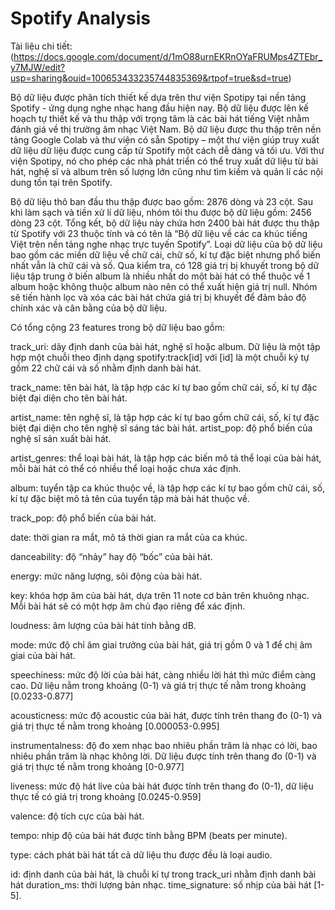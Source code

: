 # Spotify Analysis

Tài liệu chi tiết: (https://docs.google.com/document/d/1mO88urnEKRnOYaFRUMps4ZTEbr_y7MJW/edit?usp=sharing&ouid=100653433235744835369&rtpof=true&sd=true)

Bộ dữ liệu được phân tích thiết kế dựa trên thư viện Spotipy tại nền tảng Spotify - ứng dụng nghe nhạc hang đầu hiện nay. Bộ dữ liệu được lên kế hoạch tự thiết kế và thu thập với trọng tâm là các bài hát tiếng Việt nhằm đánh giá về thị trường âm nhạc Việt Nam. 
	Bộ dữ liệu được thu thập trên nền tảng Google Colab và thư viện có sẵn Spotipy – một thư viện giúp truy xuất dữ liệu dữ liệu được cung cấp từ Spotify một cách dễ dàng và tối ưu. Với thư viện Spotipy, nó cho phép các nhà phát triển có thể truy xuất dữ liệu từ bài hát, nghệ sĩ và album trên số lượng lớn cũng như tìm kiếm và quản lí các nội dung tồn tại trên Spotify.


Bộ dữ liệu thô ban đầu thu thập được bao gồm: 2876 dòng và 23 cột. Sau khi làm sạch và tiền xử lí dữ liệu, nhóm tôi thu được bộ dữ liệu gồm: 2456 dòng 23 cột. Tổng kết, bộ dữ liệu này chứa hơn 2400 bài hát được thu thập từ Spotify với 23 thuộc tính và có tên là “Bộ dữ liệu về các ca khúc tiếng Việt trên nền tảng nghe nhạc trực tuyến Spotify”. Loại dữ liệu của bộ dữ liệu bao gồm các miền dữ liệu về chữ cái, chữ số, kí tự đặc biệt nhưng phổ biến nhất vẫn là chữ cái và số. Qua kiểm tra, có 128 giá trị bị khuyết trong bộ dữ liệu tập trung ở biến album là nhiều nhất do một bài hát có thể thuộc về 1 album hoặc không thuộc album nào nên có thể xuất hiện giá trị null. Nhóm sẽ tiến hành lọc và xóa các bài hát chứa giá trị bị khuyết để đảm bảo độ chính xác và cân bằng của bộ dữ liệu.

Có tổng cộng 23 features trong bộ dữ liệu bao gồm: 

track_uri: dãy định danh của bài hát, nghệ sĩ hoặc album. Dữ liệu là một tập hợp một chuỗi theo định dạng spotify:track[id] với [id] là một chuỗi ký tự gồm 22 chữ cái và số nhằm định danh bài hát. 

track_name: tên bài hát, là tập hợp các kí tự bao gồm chữ cái, số, kí tự đặc biệt đại diện cho tên bài hát. 

artist_name: tên nghệ sĩ, là tập hợp các kí tự bao gồm chữ cái, số, kí tự đặc biệt đại diện cho tên nghệ sĩ sáng tác bài hát.
artist_pop: độ phổ biến của nghệ sĩ sản xuất bài hát. 

artist_genres: thể loại bài hát, là tập hợp các biến mô tả thể loại của bài hát, mỗi bài hát có thể có nhiều thể loại hoặc chưa xác định.

album: tuyển tập ca khúc thuộc về, là tập hợp các kí tự bao gồm chữ cái, số, kí tự đặc biệt mô tả tên của tuyển tập mà bài hát thuộc về. 

track_pop: độ phổ biến của bài hát.

date: thời gian ra mắt, mô tả thời gian ra mắt của ca khúc.

danceability: độ “nhảy” hay độ “bốc” của bài hát.

energy: mức năng lượng, sôi động của bài hát. 

key: khóa hợp âm của bài hát, dựa trên 11 note cơ bản trên khuông nhạc. Mỗi bài hát sẽ có một hợp âm chủ đạo riêng để xác định.

loudness:  âm lượng của bài hát tính bằng dB.

mode: mức độ chỉ âm giai trưởng của bài hát, giá trị gồm 0 và 1 để chị âm giai của bài hát.

speechiness: mức độ lời của bài hát, càng nhiều lời hát thì mức điểm càng cao. Dữ liệu nằm trong khoảng (0-1) và giá trị thực tế nằm trong khoảng [0.0233-0.877]

acousticness: mức độ acoustic của bài hát, được tính trên thang đo (0-1) và giá trị thực tế nằm trong khoảng [0.000053-0.995]

instrumentalness: độ đo xem nhạc bao nhiêu phần trăm là nhạc có lời, bao nhiêu phần trăm là nhạc không lời. Dữ liệu được tính trên thang đo (0-1) và giá trị thực tế nằm trong khoảng [0-0.977]

liveness: mức độ hát live của bài hát được tính trên thang đo (0-1), dữ liệu thực tế có giá trị trong khoảng [0.0245-0.959]

valence: độ tích cực của bài hát.

tempo: nhịp độ của bài hát được tính bằng BPM (beats per minute). 

type: cách phát bài hát tất cả dữ liệu thu được đều là loại audio.

id: định danh của bài hát, là chuỗi kí tự trong track_uri nhằm định danh bài hát
duration_ms: thời lượng bản nhạc.
time_signature: số nhịp của bài hát [1-5].



